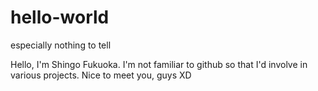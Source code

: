 # hello-world
especially nothing to tell

Hello, I'm Shingo Fukuoka.
I'm not familiar to github so that I'd involve in various projects.
Nice to meet you, guys XD
